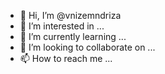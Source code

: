 - 👋 Hi, I’m @vnizemndriza
- 👀 I’m interested in ...
- 🌱 I’m currently learning ...
- 💞️ I’m looking to collaborate on ...
- 📫 How to reach me ...

<!---
vnizemndriza/vnizemndriza is a ✨ special ✨ repository because its `README.md` (this file) appears on your GitHub profile.
You can click the Preview link to take a look at your changes.
--->

